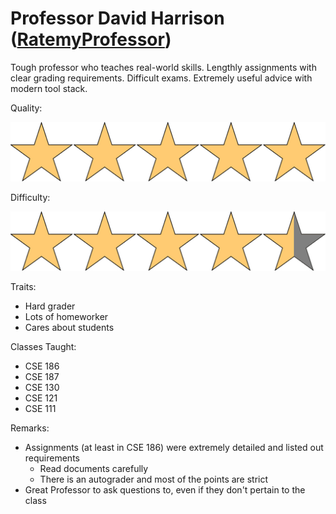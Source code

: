 # Professor David Harrison ([RatemyProfessor](https://www.ratemyprofessors.com/professor/2328264))

Tough professor who teaches real-world skills. Lengthly assignments with clear grading requirements. Difficult exams. Extremely useful advice with modern tool stack.

Quality: 

![](../Media/5star.png)

Difficulty: 

![](../Media/4_5star.png)
  
Traits:

- Hard grader
- Lots of homeworker
- Cares about students

Classes Taught:

- CSE 186
- CSE 187
- CSE 130
- CSE 121
- CSE 111

Remarks:

- Assignments (at least in CSE 186) were extremely detailed and listed out requirements
  - Read documents carefully
  - There is an autograder and most of the points are strict
- Great Professor to ask questions to, even if they don't pertain to the class
